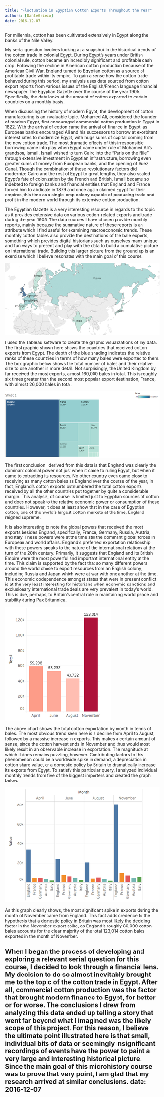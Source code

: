 ```yaml
---
title: "Fluctuation in Egyptian Cotton Exports Throughout the Year"
authors: [DanteGrieco]
date: 2016-12-07
---
```

For millennia, cotton has been cultivated extensively in Egypt along the banks of
the Nile Valley.

My serial question involves looking at a snapshot in the historical trends of the
cotton trade in colonial Egypt. During Egypt’s years under British colonial rule,
cotton became an incredibly significant and profitable cash crop. Following the
decline in American cotton production because of the American Civil War, England
turned to Egyptian cotton as a source of profitable trade within its empire. To
gain a sense how the cotton trade behaved during this period, my analysis uses
data sourced from cotton export reports from various issues of the English/French
language financial newspaper The Egyptian Gazette over the course of the year 1905.
Specifically, the data looks at the amount of cotton exported to certain countries
on a monthly basis.

When discussing the history of modern Egypt, the development of cotton manufacturing
is an invaluable topic. Mohamed Ali, considered the founder of modern Egypt, first
encouraged commercial cotton production in Egypt in 1822. With the arrival of cotton
came the arrival of finance in Egypt, as European banks encouraged Ali and his successors
to borrow at exorbitant interest rates to modernize Egypt, with huge sums of capital
coming from the new cotton trade. The most dramatic effects of this irresponsible
borrowing came into play when Egypt came under rule of Mohamed Ali’s grandson,
Ismail. Ismail wished to turn Cairo into the “Paris on the Nile” through extensive
investment in Egyptian infrastructure, borrowing even greater sums of money from European
banks, and the opening of Suez Canal. Though the combination of these revolutionary
factors did modernize Cairo and the rest of Egypt to great lengths, they also sealed
Egypt’s fate of colonization by the French and British. Ismail became so indebted to
foreign banks and financial entities that England and France forced him to abdicate in
1879 and once again claimed Egypt for their empires, this time as a single-crop colony
capable of producing trade and profit in the modern world through its extensive cotton
production.

The Egyptian Gazette is a very interesting resource in regards to this topic as it
provides extensive data on various cotton-related exports and trade during the year
1905. The data sources I have chosen provide monthly reports, mainly because the summative
nature of these reports is an attribute which I find useful for examining macroeconomic
trends. These monthly cotton tables also provide the destinations of the bale exports,
something which provides digital historians such as ourselves many unique and fun ways
to present and play with the data to build a cumulative picture on international trade.
Building this larger picture from the ground up is an exercise which I believe resonates
with the main goal of this course.

![Cotton Exports Map](grieco-Cottonmap.png)

I used the Tableau software to create the graphic visualizations of my data. The first
graphic shown here shows the countries that received cotton exports from Egypt. The depth
of the blue shading indicates the relative ranks of these countries in terms of how many
bales were exported to them. The box graphic below shows the total number of bales and
their relative size to one another in more detail. Not surprisingly, the United Kingdom
by far received the most exports, almost 160,000 bales in total. This is roughly six
times greater than the second most popular export destination, France, with almost 26,000
bales in total.

![Cotton Box Chart](grieco-Cottonchart.png)

The first conclusion I derived from this data is that England was clearly the dominant
colonial power not just when it came to ruling Egypt, but when it came to extracting its
resources. No other country even came close to receiving as many cotton bales as England
over the course of the year, in fact, England’s cotton exports outnumbered the total
cotton exports received by all the other countries put together by quite a considerable
margin. This analysis, of course, is limited just to Egyptian sources of cotton and does
not speak to the relative economic power or consumption of these countries. However, it
does at least show that in the case of Egyptian cotton, one of the world’s largest cotton
markets at the time, England reigned supreme.

It is also interesting to note the global powers that received the most exports besides
England, specifically, France, Germany, Russia, Austria, and Italy. These powers were at
the time still the dominant global forces in European and world affairs. England’s
preferred exportation relationship with these powers speaks to the nature of the
international relations at the turn of the 20th century. Primarily, it suggests that
England and its British Empire were the most powerful and important international entity
at the time. This claim is supported by the fact that so many different powers around the
world chose to export resources from an English colony, including Russia and Japan which
were at war with one another at the time. This economic codependence amongst states that
were in present conflict is at the very least interesting for historians when economic
sanctions and exclusionary international trade deals are very prevalent in today’s world.
This is due, perhaps, to Britain’s central role in maintaining world peace and stability
during Pax Britannica.

![Total Exports by Month](grieco-Cottonbar.png)

The above chart shows the total cotton exportation by month in terms of bales. The most
obvious trend seen here is a decline from April to August, followed by a massive increase
in exports. This makes a certain amount of sense, since the cotton harvest ends in
November and thus would most likely result in an observable increase in exportation.
The magnitude at which it does remains puzzling, however. Contributing factors to this
phenomenon could be a worldwide spike in demand, a depreciation in cotton share value,
or a domestic policy by Britain to dramatically increase its exports from Egypt. To
satisfy this particular query, I analyzed individual monthly trends from five of the
biggest importers and created the graph below.

![Biggest Importers by Month](grieco-Cottonmonth.png)

As this graph clearly shows, the most significant spike in exports during the month
of November came from England. This fact adds credence to the hypothesis that a domestic
policy in Britain was most likely the deciding factor in the November export spike, as
England’s roughly 80,000 cotton bales accounts for the clear majority of the total
123,014 cotton bales exported in the month of November.

When I began the process of developing and exploring a relevant serial question for
this course, I decided to look through a financial lens. My decision to do so almost
inevitably brought me to the topic of the cotton trade in Egypt. After all, commercial
cotton production was the factor that brought modern finance to Egypt, for better or
for worse. The conclusions I drew from analyzing this data ended up telling a story that
went far beyond what I imagined was the likely scope of this project. For this reason,
I believe the ultimate point illustrated here is that small, individual bits of data or
seemingly insignificant recordings of events have the power to paint a very large and
interesting historical picture. Since the main goal of this microhistory course was to
prove that very point, I am glad that my research arrived at similar conclusions.
date: 2016-12-07
---
